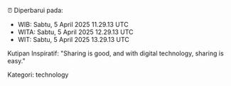 ⏰ Diperbarui pada:
- WIB: Sabtu, 5 April 2025 11.29.13 UTC
- WITA: Sabtu, 5 April 2025 12.29.13 UTC
- WIT: Sabtu, 5 April 2025 13.29.13 UTC

Kutipan Inspiratif:
"Sharing is good, and with digital technology, sharing is easy."


Kategori: technology

